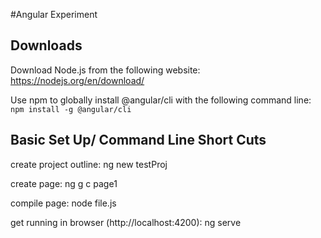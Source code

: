 #Angular Experiment

## Downloads
Download Node.js from the following website: https://nodejs.org/en/download/

Use npm to globally install @angular/cli with the following command line: `npm install -g @angular/cli`

## Basic Set Up/ Command Line Short Cuts
create project outline: ng new testProj

create page: ng g c page1

compile page: node file.js

get running in browser (http://localhost:4200): ng serve

